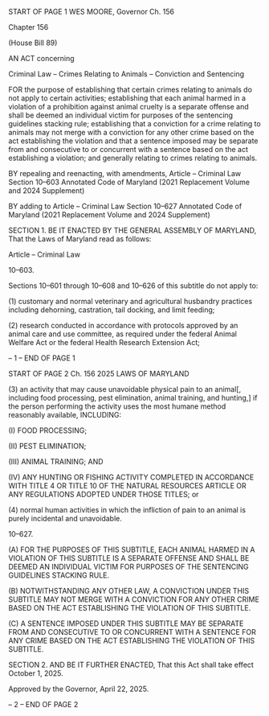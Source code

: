 START OF PAGE 1
WES MOORE, Governor Ch. 156

Chapter 156

(House Bill 89)

AN ACT concerning

Criminal Law – Crimes Relating to Animals – Conviction and Sentencing

FOR the purpose of establishing that certain crimes relating to animals do not apply to
certain activities; establishing that each animal harmed in a violation of a
prohibition against animal cruelty is a separate offense and shall be deemed an
individual victim for purposes of the sentencing guidelines stacking rule;
establishing that a conviction for a crime relating to animals may not merge with a
conviction for any other crime based on the act establishing the violation and that a
sentence imposed may be separate from and consecutive to or concurrent with a
sentence based on the act establishing a violation; and generally relating to crimes
relating to animals.

BY repealing and reenacting, with amendments,
Article – Criminal Law
Section 10–603
Annotated Code of Maryland
(2021 Replacement Volume and 2024 Supplement)

BY adding to
Article – Criminal Law
Section 10–627
Annotated Code of Maryland
(2021 Replacement Volume and 2024 Supplement)

SECTION 1. BE IT ENACTED BY THE GENERAL ASSEMBLY OF MARYLAND,
That the Laws of Maryland read as follows:

Article – Criminal Law

10–603.

Sections 10–601 through 10–608 and 10–626 of this subtitle do not apply to:

(1) customary and normal veterinary and agricultural husbandry practices
including dehorning, castration, tail docking, and limit feeding;

(2) research conducted in accordance with protocols approved by an animal
care and use committee, as required under the federal Animal Welfare Act or the federal
Health Research Extension Act;

– 1 –
END OF PAGE 1

START OF PAGE 2
Ch. 156 2025 LAWS OF MARYLAND

(3) an activity that may cause unavoidable physical pain to an animal[,
including food processing, pest elimination, animal training, and hunting,] if the person
performing the activity uses the most humane method reasonably available, INCLUDING:

(I) FOOD PROCESSING;

(II) PEST ELIMINATION;

(III) ANIMAL TRAINING; AND

(IV) ANY HUNTING OR FISHING ACTIVITY COMPLETED IN
ACCORDANCE WITH TITLE 4 OR TITLE 10 OF THE NATURAL RESOURCES ARTICLE
OR ANY REGULATIONS ADOPTED UNDER THOSE TITLES; or

(4) normal human activities in which the infliction of pain to an animal is
purely incidental and unavoidable.

10–627.

(A) FOR THE PURPOSES OF THIS SUBTITLE, EACH ANIMAL HARMED IN A
VIOLATION OF THIS SUBTITLE IS A SEPARATE OFFENSE AND SHALL BE DEEMED AN
INDIVIDUAL VICTIM FOR PURPOSES OF THE SENTENCING GUIDELINES STACKING
RULE.

(B) NOTWITHSTANDING ANY OTHER LAW, A CONVICTION UNDER THIS
SUBTITLE MAY NOT MERGE WITH A CONVICTION FOR ANY OTHER CRIME BASED ON
THE ACT ESTABLISHING THE VIOLATION OF THIS SUBTITLE.

(C) A SENTENCE IMPOSED UNDER THIS SUBTITLE MAY BE SEPARATE FROM
AND CONSECUTIVE TO OR CONCURRENT WITH A SENTENCE FOR ANY CRIME BASED
ON THE ACT ESTABLISHING THE VIOLATION OF THIS SUBTITLE.

SECTION 2. AND BE IT FURTHER ENACTED, That this Act shall take effect
October 1, 2025.

Approved by the Governor, April 22, 2025.

– 2 –
END OF PAGE 2